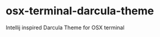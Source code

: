osx-terminal-darcula-theme
==========================

Intellij inspired Darcula Theme for OSX terminal
